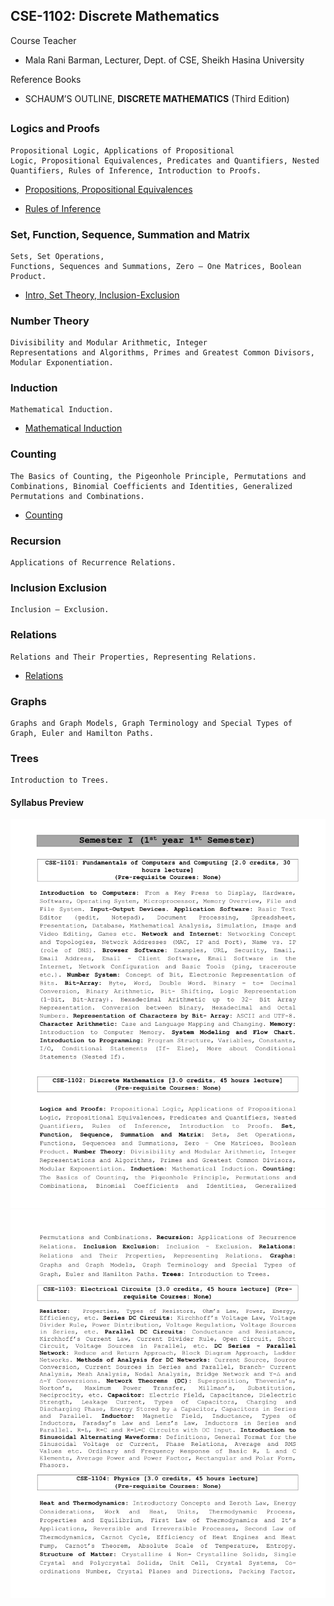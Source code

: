 ## CSE-1102: Discrete Mathematics

Course Teacher

- Mala Rani Barman, Lecturer, Dept. of CSE,
  Sheikh Hasina University

Reference Books

- SCHAUM’S
  OUTLINE,
  **DISCRETE
  MATHEMATICS** (Third Edition)

##

### Logics and Proofs

    Propositional Logic, Applications of Propositional
    Logic, Propositional Equivalences, Predicates and Quantifiers, Nested
    Quantifiers, Rules of Inference, Introduction to Proofs.

- [Propositions, Propositional Equivalences](./slides/Chapter_02.pdf)

- [Rules of Inference](./slides/Chapter_03.pdf)

### Set, Function, Sequence, Summation and Matrix

    Sets, Set Operations,
    Functions, Sequences and Summations, Zero – One Matrices, Boolean
    Product.

- [Intro, Set Theory, Inclusion-Exclusion](./slides/Chapter_01.pdf)

### Number Theory

    Divisibility and Modular Arithmetic, Integer
    Representations and Algorithms, Primes and Greatest Common Divisors,
    Modular Exponentiation.

### Induction

    Mathematical Induction.

- [Mathematical Induction](./slides/Chapter_05.pdf)

### Counting

    The Basics of Counting, the Pigeonhole Principle, Permutations and
    Combinations, Binomial Coefficients and Identities, Generalized
    Permutations and Combinations.

- [Counting](./slides/Chapter_06.pdf)

### Recursion

    Applications of Recurrence Relations.

### Inclusion Exclusion

    Inclusion – Exclusion.

### Relations

    Relations and Their Properties, Representing Relations.

- [Relations](./slides/Chapter_04.pdf)

### Graphs

    Graphs and Graph Models, Graph Terminology and Special Types of
    Graph, Euler and Hamilton Paths.

### Trees

    Introduction to Trees.

#### Syllabus Preview

![sy1](../extra/sy1.png)
![sy2](../extra/sy2.png)
